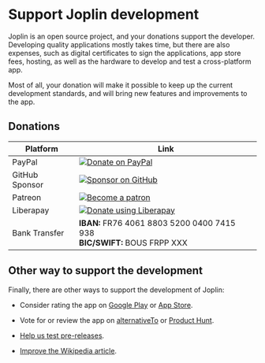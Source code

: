 # Support Joplin development

Joplin is an open source project, and your donations support the developer. Developing quality applications mostly takes time, but there are also expenses, such as digital certificates to sign the applications, app store fees, hosting, as well as the hardware to develop and test a cross-platform app.

Most of all, your donation will make it possible to keep up the current development standards, and will bring new features and improvements to the app.

## Donations

Platform | Link
--- | ---
PayPal | [![Donate on PayPal](https://raw.githubusercontent.com/laurent22/joplin/dev/Assets/WebsiteAssets/images/badges/Donate-PayPal-green.svg)](https://www.paypal.com/donate/?business=E8JMYD2LQ8MMA&no_recurring=0&item_name=I+rely+on+donations+to+maintain+and+improve+the+Joplin+open+source+project.+Thank+you+for+your+help+-+it+makes+a+difference%21&currency_code=EUR) | 
GitHub Sponsor | [![Sponsor on GitHub](https://raw.githubusercontent.com/laurent22/joplin/dev/Assets/WebsiteAssets/images/badges/GitHub-Badge.svg)](https://github.com/sponsors/laurent22/)
Patreon | [![Become a patron](https://raw.githubusercontent.com/laurent22/joplin/dev/Assets/WebsiteAssets/images/badges/Patreon-Badge.svg)](https://www.patreon.com/joplin)
Liberapay | [![Donate using Liberapay](https://liberapay.com/assets/widgets/donate.svg)](https://liberapay.com/laurent22/donate)
Bank Transfer | **IBAN:** FR76 4061 8803 5200 0400 7415 938<br>**BIC/SWIFT:** BOUS FRPP XXX

## Other way to support the development

Finally, there are other ways to support the development of Joplin:

- Consider rating the app on [Google Play](https://play.google.com/store/apps/details?id=net.cozic.joplin&utm_source=GitHub&utm_campaign=README&pcampaignid=MKT-Other-global-all-co-prtnr-py-PartBadge-Mar2515-1) or [App Store](https://itunes.apple.com/us/app/joplin/id1315599797).

- Vote for or review the app on [alternativeTo](https://alternativeto.net/software/joplin/about/) or [Product Hunt](https://www.producthunt.com/posts/joplin).

- [Help us test pre-releases](https://joplinapp.org/prereleases/).

- [Improve the Wikipedia article](https://en.wikipedia.org/wiki/Joplin_(software)).
